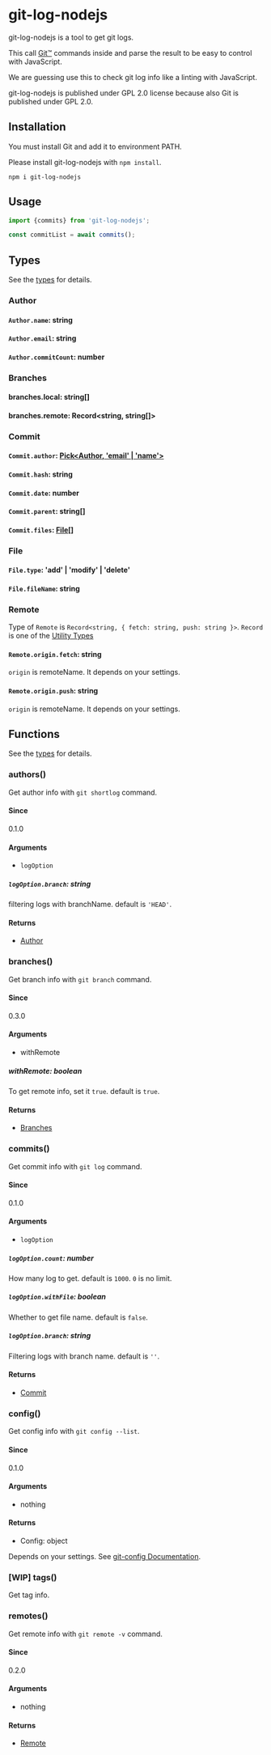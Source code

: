 # git-log-nodejs

git-log-nodejs is a tool to get git logs.

This call [Git™](https://git-scm.com/) commands inside and parse the result to be easy to control with JavaScript.

We are guessing use this to check git log info like a linting with JavaScript.

git-log-nodejs is published under GPL 2.0 license because also Git is published under GPL 2.0.

## Installation

You must install Git and add it to environment PATH.

Please install git-log-nodejs with `npm install`.

```
npm i git-log-nodejs
```

## Usage

```javascript
import {commits} from 'git-log-nodejs';

const commitList = await commits();
```

## Types

See the [types](./types/index.d.ts) for details.

### Author

#### `Author.name`: string

#### `Author.email`: string

#### `Author.commitCount`: number

### Branches

#### branches.local: string[]

#### branches.remote: Record<string, string[]>

### Commit

#### `Commit.author`: [Pick<Author, 'email' | 'name'>](#Author)

#### `Commit.hash`: string

#### `Commit.date`: number

#### `Commit.parent`: string[]

#### `Commit.files`: [File](#File)[]

### File

#### `File.type`: 'add' | 'modify' | 'delete'

#### `File.fileName`: string

### Remote

Type of `Remote` is `Record<string, { fetch: string, push: string }>`. `Record` is one of the [Utility Types](https://www.typescriptlang.org/docs/handbook/utility-types.html#picktype-keys)

#### `Remote.origin.fetch`: string

`origin` is remoteName. It depends on your settings.

#### `Remote.origin.push`: string

`origin` is remoteName. It depends on your settings.

## Functions

See the [types](./types/index.d.ts) for details.

### authors()

Get author info with `git shortlog` command.

#### Since

0.1.0

#### Arguments

* `logOption`

##### `logOption.branch`: string

filtering logs with branchName. default is `'HEAD'`.

#### Returns

*   [Author](#Author)

### branches()

Get branch info with `git branch` command.

#### Since

0.3.0

#### Arguments

* withRemote

##### withRemote: boolean

To get remote info, set it `true`. default is `true`.

#### Returns

*   [Branches](#Branches)

### commits()

Get commit info with `git log` command.

#### Since

0.1.0

#### Arguments

* `logOption`

##### `logOption.count`: number

How many log to get. default is `1000`. `0` is no limit.

##### `logOption.withFile`: boolean

Whether to get file name. default is `false`.

##### `logOption.branch`: string

Filtering logs with branch name. default is `''`.

#### Returns

*   [Commit](#Commit)

### config()

Get config info with `git config --list`.

#### Since

0.1.0

#### Arguments

*   nothing

#### Returns

*   Config: object

Depends on your settings. See [git-config Documentation](https://git-scm.com/docs/git-config).

### [WIP] tags()

Get tag info.

### remotes()

Get remote info with `git remote -v` command.

#### Since

0.2.0

#### Arguments

*   nothing

#### Returns

*   [Remote](#Remote)
